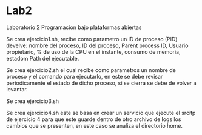 # Lab2
Laboratorio 2 Programacion bajo plataformas abiertas


Se crea ejercicio1.sh, recibe como parametro un ID de proceso (PID)  develve: nombre del proceso, ID del proceso, Parent process ID, Usuario propietario, % de uso de la CPU en el instante, consumo de memoria, estadom Path del ejecutable.


Se crea ejercicio2.sh el cual recibe como parametros un nombre de proceso y el comando para ejecutarlo, en este se debe revisar periodicamente el estado de dicho proceso, si se cierra se debe de volver a levantar.


Se crea ejercicio3.sh


Se crea ejercicio4.sh este se basa en crear un servicio que ejecute el srcitp de ejercicio 4 para que este guarde dentro de otro archivo de logs los cambios que se presenten, en este caso se analiza el directorio home. 
